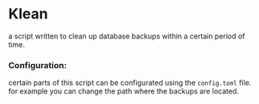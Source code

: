 # Klean
a script written to clean up database backups within a certain period of time.

### Configuration:
certain parts of this script can be configurated using the `config.toml` file.
for example you can change the path where the backups are located.
